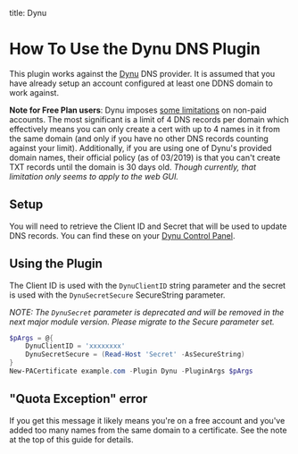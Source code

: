 title: Dynu

# How To Use the Dynu DNS Plugin

This plugin works against the [Dynu](https://www.dynu.com) DNS provider. It is assumed that you have already setup an account configured at least one DDNS domain to work against.

**Note for Free Plan users**: Dynu imposes [some limitations](https://www.dynu.com/en-US/Membership) on non-paid accounts. The most significant is a limit of 4 DNS records per domain which effectively means you can only create a cert with up to 4 names in it from the same domain (and only if you have no other DNS records counting against your limit). Additionally, if you are using one of Dynu's provided domain names, their official policy (as of 03/2019) is that you can't create TXT records until the domain is 30 days old. *Though currently, that limitation only seems to apply to the web GUI.*

## Setup

You will need to retrieve the Client ID and Secret that will be used to update DNS records. You can find these on your [Dynu Control Panel](https://www.dynu.com/en-US/ControlPanel/APICredentials).

## Using the Plugin

The Client ID is used with the `DynuClientID` string parameter and the secret is used with the `DynuSecretSecure` SecureString parameter.

*NOTE: The `DynuSecret` parameter is deprecated and will be removed in the next major module version. Please migrate to the Secure parameter set.*

```powershell
$pArgs = @{
    DynuClientID = 'xxxxxxxx'
    DynuSecretSecure = (Read-Host 'Secret' -AsSecureString)
}
New-PACertificate example.com -Plugin Dynu -PluginArgs $pArgs
```

## "Quota Exception" error

If you get this message it likely means you're on a free account and you've added too many names from the same domain to a certificate. See the note at the top of this guide for details.
